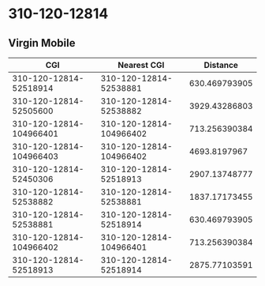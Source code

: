 # 310-120-12814
## Virgin Mobile


| CGI | Nearest CGI | Distance |
|-----|-------------|----------|
| 310-120-12814-52518914 | 310-120-12814-52538881 | 630.469793905 |
| 310-120-12814-52505600 | 310-120-12814-52538882 | 3929.43286803 |
| 310-120-12814-104966401 | 310-120-12814-104966402 | 713.256390384 |
| 310-120-12814-104966403 | 310-120-12814-104966402 | 4693.8197967 |
| 310-120-12814-52450306 | 310-120-12814-52518913 | 2907.13748777 |
| 310-120-12814-52538882 | 310-120-12814-52538881 | 1837.17173455 |
| 310-120-12814-52538881 | 310-120-12814-52518914 | 630.469793905 |
| 310-120-12814-104966402 | 310-120-12814-104966401 | 713.256390384 |
| 310-120-12814-52518913 | 310-120-12814-52518914 | 2875.77103591 |
